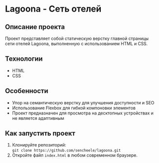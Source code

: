 # Lagoona - Сеть отелей

## Описание проекта
Проект представляет собой статическую верстку главной страницы сети отелей Lagoona, выполненную с использованием HTML и CSS.

## Технологии
- HTML
- CSS

## Особенности
- Упор на семантическую верстку для улучшения доступности и SEO
- Использование Flexbox для гибкой компоновки элементов
- Проект предназначен для просмотра на десктопных устройствах и не является адаптивным

## Как запустить проект
1. Клонируйте репозиторий:  
   `git clone https://github.com/sencheele/lagoona.git`
2. Откройте файл `index.html` в любом современном браузере.
